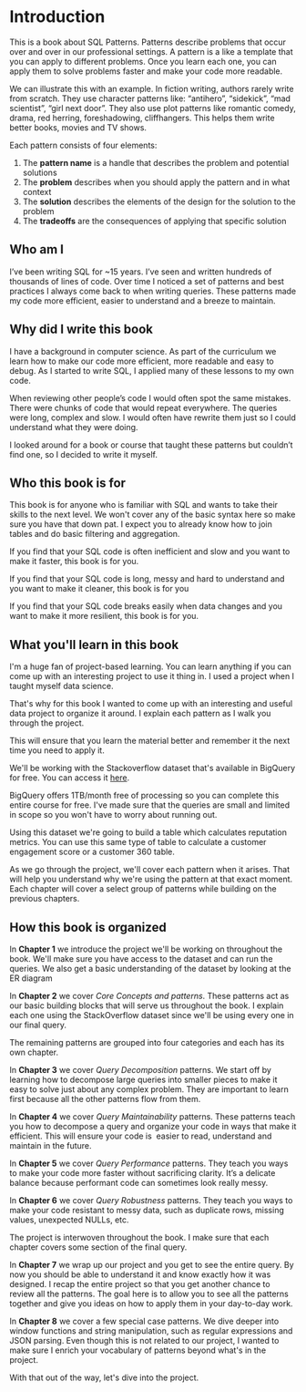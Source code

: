 # Introduction
This is a book about SQL Patterns. Patterns describe problems that occur over and over in our professional settings. A pattern is a like a template that you can apply to different problems. Once you learn each one, you can apply them to solve problems faster and make your code more readable.

We can illustrate this with an example. In fiction writing, authors rarely write from scratch. They use character patterns like: “antihero”, “sidekick”, “mad scientist”, “girl next door”. They also use plot patterns like romantic comedy, drama, red herring, foreshadowing, cliffhangers. This helps them write better books, movies and TV shows.

Each pattern consists of four elements:

1. The **pattern name** is a handle that describes the problem and potential solutions
2. The **problem** describes when you should apply the pattern and in what context
3. The **solution** describes the elements of the design for the solution to the problem
4. The **tradeoffs** are the consequences of applying that specific solution

## Who am I
I’ve been writing SQL for ~15 years. I’ve seen and written hundreds of thousands of lines of code. Over time I noticed a set of patterns and best practices I always come back to when writing queries. These patterns made my code more efficient, easier to understand and a breeze to maintain.

## Why did I write this book
I have a background in computer science. As part of the curriculum we learn how to make our code more efficient, more readable and easy to debug. As I started to write SQL, I applied many of these lessons to my own code.

When reviewing other people’s code I would often spot the same mistakes. There were chunks of code that would repeat everywhere. The queries were long, complex and slow. I would often have rewrite them just so I could understand what they were doing.

I looked around for a book or course that taught these patterns but couldn’t find one, so I decided to write it myself.

## Who this book is for
This book is for anyone who is familiar with SQL and wants to take their skills to the next level. We won't cover any of the basic syntax here so make sure you have that down pat. I expect you to already know how to join tables and do basic filtering and aggregation.

If you find that your SQL code is often inefficient and slow and you want to make it faster, this book is for you.

If you find that your SQL code is long, messy and hard to understand and you want to make it cleaner, this book is for you

If you find that your SQL code breaks easily when data changes and you want to make it more resilient, this book is for you.

## What you'll learn in this book
I'm a huge fan of project-based learning. You can learn anything if you can come up with an interesting project to use it thing in. I used a project when I taught myself data science.

That's why for this book I wanted to come up with an interesting and useful data project to organize it around. I explain each pattern as I walk you through the project.

This will ensure that you learn the material better and remember it the next time you need to apply it.

We'll be working with the Stackoverflow dataset that's available in BigQuery for free. You can access it [here](https://console.cloud.google.com/marketplace/product/stack-exchange/stack-overflow).

BigQuery offers 1TB/month free of processing so you can complete this entire course for free. I've made sure that the queries are small and limited in scope so you won't have to worry about running out.

Using this dataset we're going to build a table which calculates reputation metrics. You can use this same type of table to calculate a customer engagement score or a customer 360 table.

As we go through the project, we'll cover each pattern when it arises. That will help you understand why we're using the pattern at that exact moment. Each chapter will cover a select group of patterns while building on the previous chapters.

## How this book is organized
In **Chapter 1** we introduce the project we'll be working on throughout the book. We'll make sure you have access to the dataset and can run the queries. We also get a basic understanding of the dataset by looking at the ER diagram

In **Chapter 2** we cover *Core Concepts and patterns*. These patterns act as our basic building blocks that will serve us throughout the book. I explain each one using the StackOverflow dataset since we'll be using every one in our final query.

The remaining patterns are grouped into four categories and each has its own chapter.

In **Chapter 3** we cover *Query Decomposition* patterns. We start off by learning how to decompose large queries into smaller pieces to make it easy to solve just about any complex problem. They are important to learn first because all the other patterns flow from them.

In **Chapter 4** we cover *Query Maintainability* patterns. These patterns teach you how to decompose a query and organize your code in ways that make it efficient. This will ensure your code is  easier to read, understand and maintain in the future.

In **Chapter 5** we cover *Query Performance* patterns. They teach you ways to make your code more faster without sacrificing clarity. It’s a delicate balance because performant code can sometimes look really messy.

In **Chapter 6** we cover *Query Robustness* patterns. They teach you ways to make your code resistant to messy data, such as duplicate rows, missing values, unexpected NULLs, etc.

The project is interwoven throughout the book. I make sure that each chapter covers some section of the final query.

In **Chapter 7** we wrap up our project and you get to see the entire query. By now you should be able to understand it and know exactly how it was designed. I recap the entire project so that you get another chance to review all the patterns. The goal here is to allow you to see all the patterns together and give you ideas on how to apply them in your day-to-day work.

In **Chapter 8** we cover a few special case patterns. We dive deeper into window functions and string manipulation, such as regular expressions and JSON parsing. Even though this is not related to our project, I wanted to make sure I enrich your vocabulary of patterns beyond what's in the project.

With that out of the way, let's dive into the project.